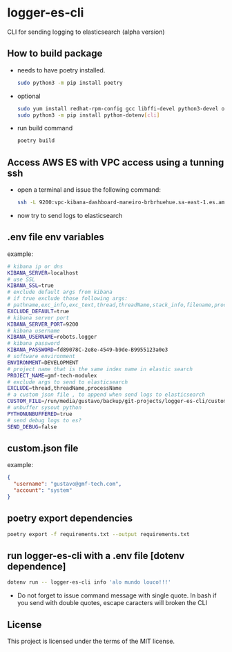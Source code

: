 # logger-es-cli

CLI for sending logging to elasticsearch (alpha version)

## How to build package

- needs to have poetry installed.

  ```bash
  sudo python3 -m pip install poetry
  ```

- optional

  ```bash
  sudo yum install redhat-rpm-config gcc libffi-devel python3-devel openssl-devel cargo
  sudo python3 -m pip install python-dotenv[cli]
  ```

- run build command

  ```bash
  poetry build
  ```

## Access AWS ES with VPC access using a tunning ssh

- open a terminal and issue the following command:

  ```bash
  ssh -L 9200:vpc-kibana-dashboard-maneiro-brbrhuehue.sa-east-1.es.amazonaws.com:443 -i ~/.ssh/your-private-key.pem ec2-user@5.6.7.8
  ```

- now try to send logs to elasticsearch

## .env file env variables

example:

```bash
# kibana ip or dns
KIBANA_SERVER=localhost
# use SSL
KIBANA_SSL=true
# exclude default args from kibana
# if true exclude those following args:
# pathname,exc_info,exc_text,thread,threadName,stack_info,filename,processName,process,args,msg,name,levelname
EXCLUDE_DEFAULT=true
# kibana server port
KIBANA_SERVER_PORT=9200
# kibana username
KIBANA_USERNAME=robots.logger
# kibana password
KIBANA_PASSWORD=fd89078C-2e8e-4549-b9de-B9955123a0e3
# software environment
ENVIRONMENT=DEVELOPMENT
# project name that is the same index name in elastic search
PROJECT_NAME=gmf-tech-modulex
# exclude args to send to elasticsearch
EXCLUDE=thread,threadName,processName
# a custom json file , to append when send logs to elasticsearch
CUSTOM_FILE=/run/media/gustavo/backup/git-projects/logger-es-cli/custom.json
# unbuffer sysout python
PYTHONUNBUFFERED=true
# send debug logs to es?
SEND_DEBUG=false
```

## custom.json file

example:

```json
{
  "username": "gustavo@gmf-tech.com",
  "account": "system"
}
```

## poetry export dependencies

```bash
poetry export -f requirements.txt --output requirements.txt
```

## run logger-es-cli with a .env file [dotenv dependence]

```bash
dotenv run -- logger-es-cli info 'alo mundo louco!!!'
```

- Do not forget to issue command message with single quote. In bash if you send with double quotes, escape caracters will broken the CLI

## License

This project is licensed under the terms of the MIT license.
